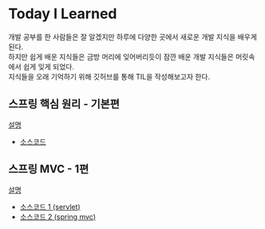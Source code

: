 # Today I Learned

개발 공부를 한 사람들은 잘 알겠지만 하루에 다양한 곳에서 새로운 개발 지식을 배우게 된다.  
하지만 쉽게 배운 지식들은 금방 머리에 잊어버리듯이 잠깐 배운 개발 지식들은 머릿속에서 쉽게 잊게 되었다.  
지식들을 오래 기억하기 위해 깃허브를 통해 TIL을 작성해보고자 한다.

## 스프링 핵심 원리 - 기본편

[설명](https://github.com/sfK-jm/TIL/blob/main/spring/%5B%EC%8A%A4%ED%94%84%EB%A7%81%ED%95%99%EC%8A%B51%5D%EC%8A%A4%ED%94%84%EB%A7%81%ED%95%B5%EC%8B%AC%EC%9B%90%EB%A6%AC-%EA%B8%B0%EB%B3%B8%ED%8E%B8/%EC%8A%A4%ED%94%84%EB%A7%81%ED%95%B5%EC%8B%AC%EC%9B%90%EB%A6%AC-%EA%B8%B0%EB%B3%B8%ED%8E%B8.md)

- [소스코드](https://github.com/sfK-jm/TIL/tree/main/spring/%5B%EC%8A%A4%ED%94%84%EB%A7%81%ED%95%99%EC%8A%B51%5D%EC%8A%A4%ED%94%84%EB%A7%81%ED%95%B5%EC%8B%AC%EC%9B%90%EB%A6%AC-%EA%B8%B0%EB%B3%B8%ED%8E%B8/core)

## 스프링 MVC - 1편

[설명](https://github.com/sfK-jm/TIL/blob/main/spring/%5B%EC%8A%A4%ED%94%84%EB%A7%81%ED%95%99%EC%8A%B52%5D%EC%8A%A4%ED%94%84%EB%A7%81MVC-1%ED%8E%B8/%08%EC%8A%A4%ED%94%84%EB%A7%81MVC-1%ED%8E%B8.md)

- [소스코드 1 (servlet)](https://github.com/sfK-jm/TIL/tree/main/spring/%5B%EC%8A%A4%ED%94%84%EB%A7%81%ED%95%99%EC%8A%B52%5D%EC%8A%A4%ED%94%84%EB%A7%81MVC-1%ED%8E%B8/servlet)
- [소스코드 2 (spring mvc)](https://github.com/sfK-jm/TIL/tree/main/spring/%5B%EC%8A%A4%ED%94%84%EB%A7%81%ED%95%99%EC%8A%B52%5D%EC%8A%A4%ED%94%84%EB%A7%81MVC-1%ED%8E%B8/springmvc)
